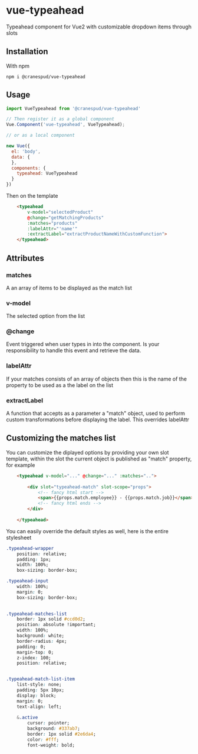 # vue-typeahead

Typeahead component for Vue2 with customizable dropdown items through slots

## Installation

With npm

``` npm i @cranespud/vue-typeahead ```

## Usage

```javascript
import VueTypeahead from '@cranespud/vue-typeahead'

// Then register it as a global component 
Vue.Component('vue-typeahead', VueTypeahead);

// or as a local component

new Vue({
  el: 'body',
  data: {   
  },
  components: {
    typeahead: VueTypeahead
  }
})
```

Then on the template

```html
    <typeahead 
        v-model="selectedProduct"
        @change="getMatchingProducts"
        :matches="products"  
        :labelAttr="'name'"
        :extractLabel="extractProductNameWithCustomFunction">
    </typeahead>
```

## Attributes

### matches
A an array of items to be displayed as the match list

### v-model
The selected option from the list

### @change
Event triggered when user types in into the component.  Is your responsibility to handle this event and retrieve the data.

### labelAttr
If your matches consists of an array of objects then this is the name of the property to be used as a the label on the list

### extractLabel
A function that accepts as a parameter a "match" object, used to perform custom transformations before displaying the label.  This overrides labelAttr

## Customizing the matches list
You can customize the diplayed options by providing your own slot template, within the slot the current object is published as "match" property, for example

```html
    <typeahead v-model="..." @change="..." :matches="..">
        
        <div slot="typeahead-match" slot-scope="props">
            <!-- fancy html start -->
            <span>{{props.match.employee}} - {{props.match.job}}</span>
            <!-- fancy html ends -->
        </div>
        
    </typeahead>
```

You can easily override the default styles as well, here is the entire stylesheet
```css
.typeahead-wrapper
    position: relative;
    padding: 1px;
    width: 100%;
    box-sizing: border-box;

.typeahead-input 
    width: 100%;
    margin: 0;
    box-sizing: border-box;

    
.typeahead-matches-list
    border: 1px solid #ccd0d2;
    position: absolute !important;
    width: 100%;
    background: white;
    border-radius: 4px;
    padding: 0;
    margin-top: 0;
    z-index: 100;
    position: relative;


.typeahead-match-list-item
    list-style: none;
    padding: 5px 10px;
    display: block;    
    margin: 0;
    text-align: left;
    
    &.active
        cursor: pointer;
        background: #337ab7;
        border: 1px solid #2e6da4;
        color: #fff;
        font-weight: bold;
```

